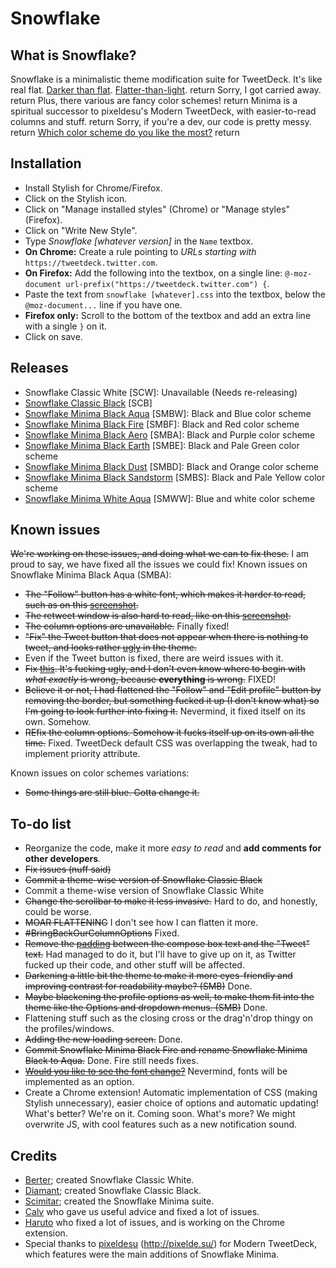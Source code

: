 Snowflake
=========
What is Snowflake?
-------------
Snowflake is a minimalistic theme modification suite for TweetDeck. It's like real flat. [Darker than flat](http://i.imgur.com/F8RAEcw.jpg). [Flatter-than-light](http://i.imgur.com/F8RAEcw.jpg).  return
Sorry, I got carried away.  return
Plus, there various are fancy color schemes!  return
Minima is a spiritual successor to pixeldesu's Modern TweetDeck, with easier-to-read columns and stuff.  return
Sorry, if you're a dev, our code is pretty messy.  return
[Which color scheme do you like the most?](http://strawpoll.me/2823721/)  return

Installation
-------------
- Install Stylish for Chrome/Firefox.
- Click on the Stylish icon.
- Click on "Manage installed styles" (Chrome) or "Manage styles" (Firefox).
- Click on "Write New Style".
- Type *Snowflake [whatever version]* in the `Name` textbox.
- **On Chrome:** Create a rule pointing to *URLs starting with* `https://tweetdeck.twitter.com`.
- **On Firefox:** Add the following into the textbox, on a single line:
`@-moz-document url-prefix("https://tweetdeck.twitter.com") {`.
- Paste the text from `snowflake [whatever].css` into the textbox, below the `@moz-document...` line if you have one.
- **Firefox only:** Scroll to the bottom of the textbox and add an extra line with a single `}` on it.
- Click on save.

Releases
-------------
- Snowflake Classic White [SCW]: Unavailable (Needs re-releasing)
- [Snowflake Classic Black](https://github.com/WinterReign/Snowflake/blob/master/snowflake%20classic%20black.css) [SCB]
- [Snowflake Minima Black Aqua](https://github.com/WinterReign/Snowflake/blob/master/snowflake%20minima%20black%20aqua.css) [SMBW]: Black and Blue color scheme
- [Snowflake Minima Black Fire](https://github.com/WinterReign/Snowflake/blob/master/snowflake%20minima%20black%20fire.css) [SMBF]: Black and Red color scheme
- [Snowflake Minima Black Aero](https://github.com/WinterReign/Snowflake/blob/master/snowflake%20minima%20black%20aero.css) [SMBA]: Black and Purple color scheme
- [Snowflake Minima Black Earth](https://github.com/WinterReign/Snowflake/blob/master/snowflake%20minima%20black%20earth.css) [SMBE]: Black and Pale Green color scheme
- [Snowflake Minima Black Dust](https://github.com/WinterReign/Snowflake/blob/master/snowflake%20minima%20black%dust.css) [SMBD]: Black and Orange color scheme
- [Snowflake Minima Black Sandstorm](https://github.com/WinterReign/Snowflake/blob/master/snowflake%20minima%20black%20sandstorm.css) [SMBS]: Black and Pale Yellow color scheme
- [Snowflake Minima White Aqua](https://github.com/WinterReign/Snowflake/blob/master/snowflake%20minima%20white%20aqua.css) [SMWW]: Blue and white color scheme

Known issues
-------------
~~We're working on these issues, and doing what we can to fix these.~~ I am proud to say, we have fixed all the issues we could fix!
Known issues on Snowflake Minima Black Aqua (SMBA):
- ~~The "Follow" button has a white font, which makes it harder to read, such as on this [screenshot](http://i.imgur.com/IZfNAt9.png).~~
- ~~The retweet window is also hard to read, like on this [screenshot](http://i.imgur.com/srcyrHj.png).~~
- ~~The column options are unavailable.~~ Finally fixed!
- ~~"Fix" the Tweet button that does not appear when there is nothing to tweet, and looks rather [ugly](http://i.imgur.com/4Iz1n7S.png) in the theme.~~
- Even if the Tweet button is fixed, there are weird issues with it.
- ~~Fix [this](http://i.imgur.com/6LAN0jy.png). It's fucking ugly, and I don't even know where to begin with *what exactly* is wrong, because **everything** is wrong.~~ FIXED!
- ~~Believe it or not, I had flattened the "Follow" and "Edit profile" button by removing the border, but something fucked it up (I don't know what) so I'm going to look further into fixing it.~~ Nevermind, it fixed itself on its own. Somehow.
- ~~REfix the column options. Somehow it fucks itself up on its own all the time.~~ Fixed. TweetDeck default CSS was overlapping the tweak, had to implement priority attribute.

Known issues on color schemes variations:
- ~~Some things are still blue. Gotta change it.~~

To-do list
-------------

- Reorganize the code, make it more *easy to read* and **add comments for other developers**.
- ~~Fix issues (nuff said)~~
- ~~Commit a theme-wise version of Snowflake Classic Black~~
- Commit a theme-wise version of Snowflake Classic White
- ~~Change the scrollbar to make it less invasive.~~ Hard to do, and honestly, could be worse.
- ~~MOAR FLATTENING~~ I don't see how I can flatten it more.
- ~~#BringBackOurColumnOptions~~ Fixed.
- ~~Remove the [padding](http://i.imgur.com/nKjHJ8A.png) between the compose box text and the "Tweet" text.~~ Had managed to do it, but I'll have to give up on it, as Twitter fucked up their code, and other stuff will be affected.
- ~~Darkening a little bit the theme to make it more eyes-friendly and improving contrast for readability maybe? (SMB)~~ Done.
- ~~Maybe blackening the profile options as well, to make them fit into the theme like the Options and dropdown menus. (SMB)~~ Done.
- Flattening stuff such as the closing cross or the drag'n'drop thingy on the profiles/windows.
- ~~Adding the new loading screen.~~ Done.
- ~~Commit Snowflake Minima Black Fire and rename Snowflake Minima Black to Aqua.~~ Done. Fire still needs fixes.
- ~~[Would you like to see the font change?](http://strawpoll.me/2823751)~~ Nevermind, fonts will be implemented as an option.
- Create a Chrome extension! Automatic implementation of CSS (making Stylish unnecessary), easier choice of options and automatic updating! What's better? We're on it. Coming soon. What's more? We might overwrite JS, with cool features such as a new notification sound.

Credits
-------------

- [Berter](http://twitter.com/BerterTheBoss); created Snowflake Classic White.
- [Diamant](http://twitter.com/diamantlefou); created Snowflake Classic Black.
- [Scimitar](http://twitter.com/AlmtyCwrd); created the Snowflake Minima suite.
- [Calv](http://twitter.com/calvcoll) who gave us useful advice and fixed a lot of issues.
- [Haruto](http://twitter.com/LordHaruto) who fixed a lot of issues, and is working on the Chrome extension.  
- Special thanks to [pixeldesu](http://twitter.com/pixeldesu) (http://pixelde.su/) for Modern TweetDeck, which features were the main additions of Snowflake Minima.
